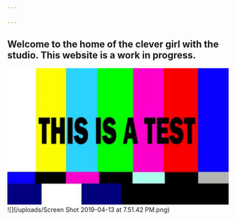 ```yaml
---

---
```

## Welcome to the home of the clever girl with the studio. This website is a work in progress.

![](/uploads/testing.png)![](/uploads/Screen Shot 2019-04-13 at 7.51.42 PM.png)